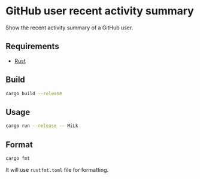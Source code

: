 # GitHub user recent activity summary

Show the recent activity summary of a GitHub user.

## Requirements

* [Rust](https://www.rust-lang.org/tools/install)

## Build

```sh
cargo build --release
```

## Usage

```sh
cargo run --release -- MiLk
```

## Format

```sh
cargo fmt
```
It will use `rustfmt.toml` file for formatting.
